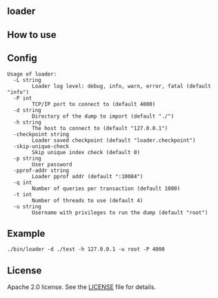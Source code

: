 ## loader

## How to use

## Config
```
Usage of loader:
  -L string
    	Loader log level: debug, info, warn, error, fatal (default "info")
  -P int
    	TCP/IP port to connect to (default 4000)
  -d string
    	Directory of the dump to import (default "./")
  -h string
    	The host to connect to (default "127.0.0.1")
  -checkpoint string
    	Loader saved checkpoint (default "loader.checkpoint")
  -skip-unique-check
        Skip unique index check (default 0)
  -p string
    	User password
  -pprof-addr string
    	Loader pprof addr (default ":10084")
  -q int
    	Number of queries per transaction (default 1000)
  -t int
    	Number of threads to use (default 4)
  -u string
    	Username with privileges to run the dump (default "root")
```

## Example
```
./bin/loader -d ./test -h 127.0.0.1 -u root -P 4000
```

## License
Apache 2.0 license. See the [LICENSE](../LICENSE) file for details.
